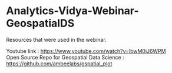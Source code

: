 # Analytics-Vidya-Webinar-GeospatialDS

Resources that were used in the webinar.

Youtube link : https://www.youtube.com/watch?v=lbwM0iJ6WPM
<br>
Open Source Repo for Geospatial Data Science : https://github.com/ambeelabs/gspatial_plot
